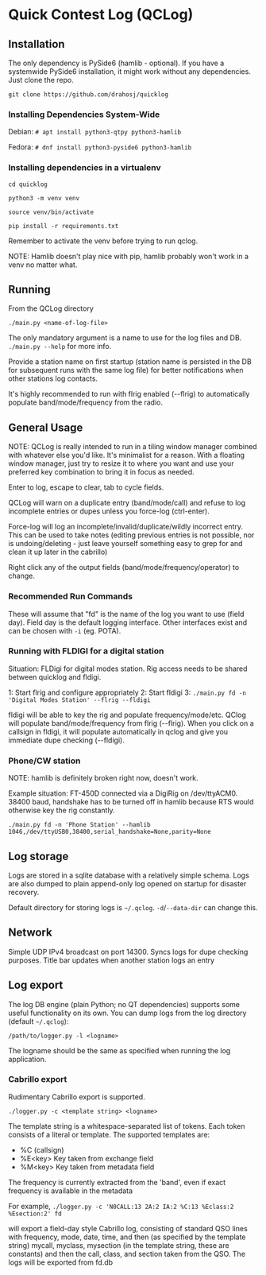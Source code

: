# Quick Contest Log (QCLog)

## Installation
The only dependency is PySide6 (hamlib - optional). 
If you have a systemwide PySide6 installation,
it might work without any dependencies. Just clone the repo.

`git clone https://github.com/drahosj/quicklog`

### Installing Dependencies System-Wide

Debian: `# apt install python3-qtpy python3-hamlib`

Fedora: `# dnf install python3-pyside6 python3-hamlib`

### Installing dependencies in a virtualenv

`cd quicklog`

`python3 -m venv venv`

`source venv/bin/activate`

`pip install -r requirements.txt`

Remember to activate the venv before trying to run qclog.

NOTE: Hamlib doesn't play nice with pip, hamlib probably won't work
in a venv no matter what.

## Running
From the QCLog directory

`./main.py <name-of-log-file>`

The only mandatory argument is a name to use for the log files and DB.
`./main.py --help` for more info.

Provide a station name on first startup (station name is persisted in
the DB for subsequent runs with the same log file) for better notifications
when other stations log contacts.

It's highly recommended to run with flrig enabled (--flrig) to automatically
populate band/mode/frequency from the radio.

## General Usage
NOTE: QCLog is really intended to run in a tiling window manager combined with
whatever else you'd like. It's minimalist for a reason. With a floating
window manager, just try to resize it to where you want and use
your preferred key combination to bring it in focus as needed.

Enter to log, escape to clear, tab to cycle fields.

QCLog will warn on a duplicate entry (band/mode/call) and refuse to log
incomplete entries or dupes unless you force-log (ctrl-enter).

Force-log will log an incomplete/invalid/duplicate/wildly incorrect entry. This
can be used to take notes (editing previous entries is not possible, nor is
undoing/deleting - just leave yourself something easy to grep for and
clean it up later in the cabrillo)

Right click any of the output fields (band/mode/frequency/operator) to change.

### Recommended Run Commands
These will assume that "fd" is the name of the log you want to use (field day).
Field day is the default logging interface. Other interfaces exist and
can be chosen with `-i` (eg. POTA).



### Running with FLDIGI for a digital station
Situation: FLDigi for digital modes station. Rig access needs to be shared
between quicklog and fldigi.

1: Start flrig and configure appropriately
2: Start fldigi
3: `./main.py fd -n 'Digital Modes Station' --flrig --fldigi`

fldigi will be able to key the rig and populate frequency/mode/etc.
QClog will populate band/mode/frequency from flrig (--flrig). When
you click on a callsign in fldigi, it will populate automatically in
qclog and give you immediate dupe checking (--fldigi).

### Phone/CW station
NOTE: hamlib is definitely broken right now, doesn't work.

Example situation: FT-450D connected via a DigiRig on /dev/ttyACM0.
38400 baud, handshake has to be turned off in hamlib because RTS
would otherwise key the rig constantly.

`./main.py fd -n 'Phone Station' --hamlib
1046,/dev/ttyUSB0,38400,serial_handshake=None,parity=None`

## Log storage
Logs are stored in a sqlite database with a relatively simple schema. Logs are
also dumped to plain append-only log opened on startup for disaster recovery.

Default directory for storing logs is `~/.qclog`. `-d`/`--data-dir` can change this.

## Network
Simple UDP IPv4 broadcast on port 14300. Syncs logs for dupe checking purposes.
Title bar updates when another station logs an entry

## Log export
The log DB engine (plain Python; no QT dependencies) supports some
useful functionality on its own. You can dump logs from the log directory 
(default `~/.qclog`):

`/path/to/logger.py -l <logname>`

The logname should be the same as specified when running the log application.

### Cabrillo export
Rudimentary Cabrillo export is supported.

`./logger.py -c <template string> <logname>`

The template string is a whitespace-separated list of tokens. Each
token consists of a literal or template. The supported templates are:

- %C (callsign)
- %E\<key\> Key taken from exchange field
- %M\<key\> Key taken from metadata field

The frequency is currently extracted from the 'band', even if exact frequency is
available in the metadata

For example, 
`./logger.py -c 'N0CALL:13 2A:2 IA:2 %C:13 %Eclass:2 %Esection:2' fd`

will export a field-day style Cabrillo log, consisting of standard QSO lines
with frequency, mode, date, time, and then (as specified by the template string)
mycall, myclass, mysection (in the template string, these are constants) and
then the call, class, and section taken from the QSO. The logs will be exported
from fd.db
